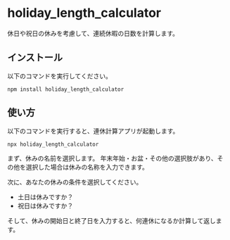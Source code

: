 # holiday_length_calculator

休日や祝日の休みを考慮して、連続休暇の日数を計算します。

## インストール

以下のコマンドを実行してください。

```
npm install holiday_length_calculator
```

## 使い方

以下のコマンドを実行すると、連休計算アプリが起動します。

```
npx holiday_length_calculator
```

まず、休みの名前を選択します。
年末年始・お盆・その他の選択肢があり、その他を選択した場合は休みの名称を入力できます。

次に、あなたの休みの条件を選択してください。
- 土日は休みですか？
- 祝日は休みですか？

そして、休みの開始日と終了日を入力すると、何連休になるか計算して返します。
